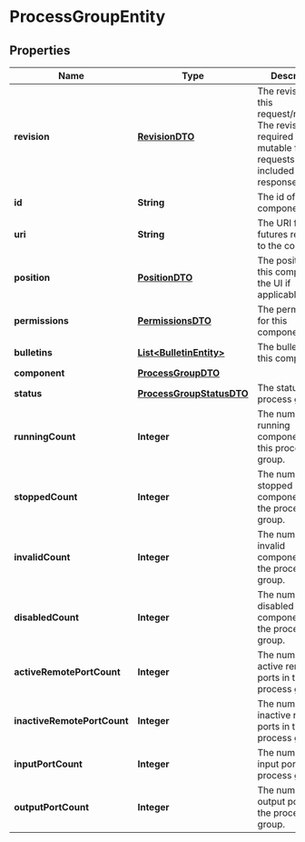 
# ProcessGroupEntity

## Properties
Name | Type | Description | Notes
------------ | ------------- | ------------- | -------------
**revision** | [**RevisionDTO**](RevisionDTO.md) | The revision for this request/response. The revision is required for any mutable flow requests and is included in all responses. |  [optional]
**id** | **String** | The id of the component. |  [optional]
**uri** | **String** | The URI for futures requests to the component. |  [optional]
**position** | [**PositionDTO**](PositionDTO.md) | The position of this component in the UI if applicable. |  [optional]
**permissions** | [**PermissionsDTO**](PermissionsDTO.md) | The permissions for this component. |  [optional]
**bulletins** | [**List&lt;BulletinEntity&gt;**](BulletinEntity.md) | The bulletins for this component. |  [optional]
**component** | [**ProcessGroupDTO**](ProcessGroupDTO.md) |  |  [optional]
**status** | [**ProcessGroupStatusDTO**](ProcessGroupStatusDTO.md) | The status of the process group. |  [optional]
**runningCount** | **Integer** | The number of running components in this process group. |  [optional]
**stoppedCount** | **Integer** | The number of stopped components in the process group. |  [optional]
**invalidCount** | **Integer** | The number of invalid components in the process group. |  [optional]
**disabledCount** | **Integer** | The number of disabled components in the process group. |  [optional]
**activeRemotePortCount** | **Integer** | The number of active remote ports in the process group. |  [optional]
**inactiveRemotePortCount** | **Integer** | The number of inactive remote ports in the process group. |  [optional]
**inputPortCount** | **Integer** | The number of input ports in the process group. |  [optional]
**outputPortCount** | **Integer** | The number of output ports in the process group. |  [optional]



